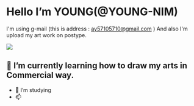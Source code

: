 # Hello  I’m YOUNG(@YOUNG-NIM) 
I'm using g-mail (this is address : ay57105710@gmail.com )
And also I'm upload my art work on postype.

<a href="https://young-drawbox.postype.com/" target="_blank"><img src="https://img.shields.io/badge/Adobe Photoshop-000000?style=badge&logo=Adobe Photoshop&logoColor=#31A8FF"/></a>

## 🌱 I’m currently learning how to draw my arts in Commercial way.
- 💞️ I’m studying 
- 📫 

<!---
YOUNG-NIM/YOUNG-NIM is a ✨ special ✨ repository because its `README.md` (this file) appears on your GitHub profile.
You can click the Preview link to take a look at your changes.
--->
